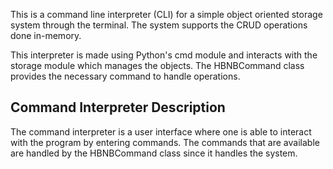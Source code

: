 This is a command line interpreter (CLI) for a simple object oriented storage system through the terminal. The system supports the CRUD operations done in-memory.

This interpreter is made using Python's cmd module and interacts with the storage module which manages the objects. The HBNBCommand class provides the necessary command to handle operations.

## Command Interpreter Description

[](https://github.com/MEDATTA0/alu-AirBnB_clone#command-interpreter-description)

The command interpreter is a user interface where one is able to interact with the program by entering commands. The commands that are available are handled by the HBNBCommand class since it handles the system.
